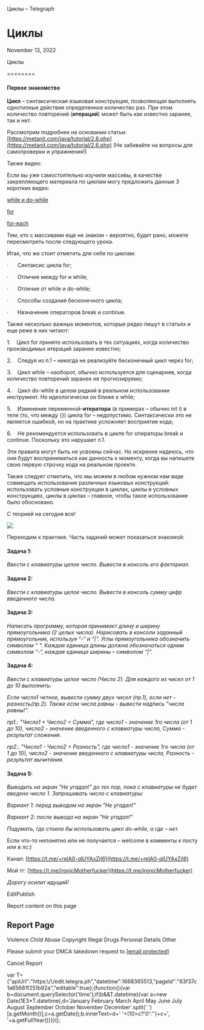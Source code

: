 Циклы – Telegraph

Циклы
=====

November 13, 2022

Циклы

========



#### Первое знакомство

**Цикл** – синтаксическая языковая конструкция, позволяющая выполнять однотипные действия определенное количество раз. При этом количество повторений (**итераций**) может быть как известно заранее, так и нет.

Рассмотрим подробнее на основании статьи: [https://metanit.com/java/tutorial/2.6.php](https://metanit.com/java/tutorial/2.6.php) (Не забивайте на вопросы для самопроверки и упражнения!)

Также видео:

Если вы уже самостоятельно изучили массивы, в качестве закрепляющего материала по циклам могу предложить данные 3 коротких видео:

[while и do-while](https://www.youtube.com/watch?v=Q2DXFrzYWJs&list=PL786bPIlqEjRDXpAKYbzpdTaOYsWyjtCX&index=40&ab_channel=%D0%A3%D1%80%D0%BE%D0%BA%D0%B8Java)

[for](https://www.youtube.com/watch?v=6Vnm9T4NC2k&list=PL786bPIlqEjRDXpAKYbzpdTaOYsWyjtCX&index=41&ab_channel=%D0%A3%D1%80%D0%BE%D0%BA%D0%B8Java)

[for-each](https://www.youtube.com/watch?v=hJtlhIm-BEo&list=PL786bPIlqEjRDXpAKYbzpdTaOYsWyjtCX&index=42&ab_channel=%D0%A3%D1%80%D0%BE%D0%BA%D0%B8Java)

Тем, кто с массивами еще не знаком – вероятно, будет рано, можете пересмотреть после следующего урока.

Итак, что же стоит отметить для себя по циклам:

·      Синтаксис цикла for;

·      Отличие между for и while;

·      Отличие от while и do-while;

·      Способы создания бесконечного цикла;

·      Назначение операторов break и continue.

Также несколько важных моментов, которые редко пишут в статьях и еще реже в них читают:

1.    Цикл for принято использовать в тех ситуациях, когда количество производимых итераций заранее известно;

2.    Следуя из п.1 – никогда не реализуйте бесконечный цикл через for;

3.    Цикл while – наоборот, обычно используется для сценариев, когда количество повторений заранее не прогнозируемо;

4.    Цикл do-while в целом редкий в реальном использовании инструмент. Но идеологически он ближе к while;

5.    Изменение переменной-**итератора** (в примерах – обычно int i) в теле (то, что между {}) цикла for – недопустимо. Синтаксически это не является ошибкой, но на практике усложняет восприятие кода;

6.    Не рекомендуется использовать в цикле for операторы break и continue. Поскольку это нарушает п.1.



Эти правила могут быть не усвоены сейчас. Но искренне надеюсь, что они будут восприниматься как данность к моменту, когда вы напишете свою первую строчку кода на реальном проекте.

Также следует отметить, что мы можем в любом нужном нам виде совмещать использование различных языковых конструкций: использовать условные конструкции в циклах, циклы в условных конструкциях, циклы в циклах – главное, чтобы такое использование было обосновано.

С теорией на сегодня все!

![](/file/5a4c8d1d26aa0ca7f24e8.png)



Переходим к практике. Часть заданий может показаться знакомой:

#### Задача 1:

_Ввести с клавиатуры целое число. Вывести в консоль его факториал._



#### Задача 2:

_Ввести с клавиатуры целое число. Вывести в консоль сумму цифр введенного числа._



#### Задача 3:

_Написать программу, которая принимает длину и ширину прямоугольника (2 целых числа). Нарисовать в консоли заданный прямоугольник, используя “-“ и “|”. Углы прямоугольника обозначить символом “ “. Каждая единица длины должна обозначаться одним символом “-“, каждая единица ширины – символом “|“._



#### Задача 4:

_Ввести с клавиатуры целое число (Число 2). Для каждого из чисел от 1 до 10 выполнить:_

_Если число1 четное, вывести сумму двух чисел (пр.1), если нет - разность(пр.2). Также если числа равны - вывести надпись "числа равны!"._

_пр1.: "Число1 + Число2 = Сумма", где число1 - значение 1го числа (от 1 до 10), число2 - значение введенного с клавиатуры числа, Сумма - результат сложения._

_пр2.: "Число1 - Число2 = Разность", где число1 - значение 1го числа (от 1 до 10), число2 - значение введенного с клавиатуры числа, Разность - результат вычитания._



#### Задача 5:

_Выводить на экран "Не угадал!" до тех пор, пока с клавиатуры не будет введено число 1. Запрашивать число с клавиатуры:_

_Вариант 1: перед выводом на экран "Не угадал!"_

_Вариант 2: после вывода на экран "Не угадал!"_

_Подумать, где стоило бы использовать цикл do-while, а где – нет._



Если что-то непонятно или не получается – welcome в комменты к посту или в лс:)

Канал: [https://t.me/+relA0-qlUYAxZjI6](https://t.me/+relA0-qlUYAxZjI6)

Мой тг: [https://t.me/ironicMotherfucker](https://t.me/ironicMotherfucker)

_Дорогу осилит идущий!_



EditPublish

Report content on this page

Report Page
-----------

Violence Child Abuse  Copyright  Illegal Drugs  Personal Details  Other

Please submit your DMCA takedown request to [\[email protected\]](/cdn-cgi/l/email-protection#a3c7cec0c2e3d7c6cfc6c4d1c2ce8dccd1c49cd0d6c1c9c6c0d79ef1c6d3ccd1d7869193d7cc869193f7c6cfc6c4d1c2d3cb869193d3c2c4c686919386919186e79386e29586e79386e19b86e79386e1e286e79386e1e186e792869be186919185c1ccc7da9ef1c6d3ccd1d7c6c7869193d3c2c4c68690e2869193cbd7d7d3d08690e28691e58691e5d7c6cfc6c4d1c28dd3cb8691e5e0cac8cfda8e92928e92908693e28693e28693e2)

Cancel Report

var T={"apiUrl":"https:\\/\\/edit.telegra.ph","datetime":1668365513,"pageId":"63f37c1a65681f251b92a","editable":true};(function(){var b=document.querySelector('time');if(b&&T.datetime){var a=new Date(1E3\*T.datetime),d='January February March April May June July August September October November December'.split(' ')\[a.getMonth()\],c=a.getDate();b.innerText=d+' '+(10>c?'0':'')+c+', '+a.getFullYear()}})();